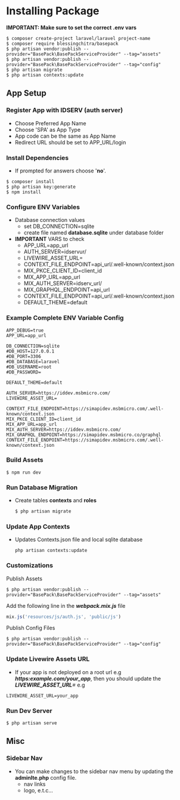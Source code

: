 # Installing Package

**IMPORTANT: Make sure to set the correct .env vars**
```shell
$ composer create-project laravel/laravel project-name
$ composer require blessingchitra/basepack
$ php artisan vendor:publish --provider="BasePack\BasePackServiceProvider" --tag="assets"
$ php artisan vendor:publish --provider="BasePack\BasePackServiceProvider" --tag="config"
$ php artisan migrate
$ php artisan contexts:update
```


## App Setup

### Register App with IDSERV (auth server) 
- Choose Preferred App Name
- Choose 'SPA' as App Type
- App code can be the same as App Name
- Redirect URL should be set to APP_URL/login

### Install Dependencies
- If prompted for answers choose '**no**'.
```shell
$ composer install
$ php artisan key:generate
$ npm install
```

### Configure ENV Variables
* Database connection values
    * set DB_CONNECTION=sqlite
    * create file named **database.sqlite** under database folder
* **IMPORTANT** VARS to check
    * APP_URL=app_url
    * AUTH_SERVER=idservur/
    * LIVEWIRE_ASSET_URL=
    * CONTEXT_FILE_ENDPOINT=api_url/.well-known/context.json
    * MIX_PKCE_CLIENT_ID=client_id
    * MIX_APP_URL=app_url
    * MIX_AUTH_SERVER=idserv_url/
    * MIX_GRAPHQL_ENDPOINT=api_url
    * CONTEXT_FILE_ENDPOINT=api_url/.well-known/context.json
    * DEFAULT_THEME=default

### Example Complete ENV Variable Config
```env
APP_DEBUG=true
APP_URL=app_url

DB_CONNECTION=sqlite
#DB_HOST=127.0.0.1
#DB_PORT=3306
#DB_DATABASE=laravel
#DB_USERNAME=root
#DB_PASSWORD=

DEFAULT_THEME=default

AUTH_SERVER=https://iddev.msbmicro.com/
LIVEWIRE_ASSET_URL=

CONTEXT_FILE_ENDPOINT=https://simapidev.msbmicro.com/.well-known/context.json
MIX_PKCE_CLIENT_ID=client_id
MIX_APP_URL=app_url
MIX_AUTH_SERVER=https://iddev.msbmicro.com/
MIX_GRAPHQL_ENDPOINT=https://simapidev.msbmicro.co/graphql
CONTEXT_FILE_ENDPOINT=https://simapidev.msbmicro.com/.well-known/context.json
```

### Build Assets
```shell
$ npm run dev
```

### Run Database Migration
- Create tables **contexts** and **roles**
    ```bash
    $ php artisan migrate
    ```

### Update App Contexts
- Updates Contexts.json file and local sqlite database
    ```shell
    php artisan contexts:update
    ```
### Customizations
Publish Assets
```shell
$ php artisan vendor:publish --provider="BasePack\BasePackServiceProvider" --tag="assets"
``` 
Add the following line in the ***webpack.mix.js*** file
```js
mix.js('resources/js/auth.js', 'public/js')
```
Publish Config Files
```shell
$ php artisan vendor:publish --provider="BasePack\BasePackServiceProvider" --tag="config"
``` 




### Update Livewire Assets URL
- If your app is not deployed on a root url e.g ***https:example.com/your_app***, then you should update the 
***LIVEWIRE_ASSET_URL=*** e.g
```shell
LIVEWIRE_ASSET_URL=your_app
```

### Run Dev Server
```shell
$ php artisan serve
```

## Misc

### Sidebar Nav
* You can make changes to the sidebar nav menu by updating the  **adminlte.php** config file.
    * nav links
    * logo, e.t.c...

 









